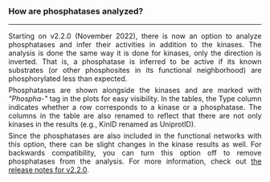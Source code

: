 ### How are phosphatases analyzed?
***
<p style='text-align: justify; margin:0px; margin-bottom:6px;'> Starting on v2.2.0 (November 2022), there is now an option to analyze phosphatases and infer their activities in addition to the kinases. The analysis is done the same way it is done for kinases, only the direction is inverted. That is, a phosphatase is inferred to be active if its known substrates (or other phosphosites in its functional neighborhood) are phosphorylated less than expected. </p>

<p style='text-align: justify; margin:0px; margin-bottom:6px;'> Phosphatases are shown alongside the kinases and are marked with <em>"Phospha-"</em> tag in the plots for easy visibility. In the tables, the Type column indicates whether a row corresponds to a kinase or a phosphatase. The columns in the table are also renamed to reflect that there are not only kinases in the results (e.g., KinID renamed as UniprotID). </p>

<p style='text-align: justify; margin:0px; margin-bottom:6px;'> Since the phosphatases are also included in the functional networks with this option, there can be slight changes in the kinase results as well. For backwards compatibility, you can turn this option off to remove phosphatases from the analysis. For more information, check out <a href = "https://github.com/serhan-yilmaz/RokaiApp/tree/master/docs/v2.2.0">the release notes for v2.2.0</a>. </p>
